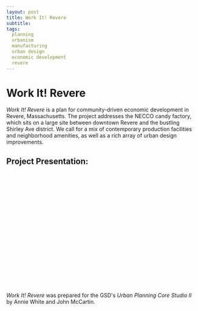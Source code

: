 ```yaml
---
layout: post
title: Work It! Revere
subtitle: 
tags:
  planning
  urbanism
  manufacturing
  urban design
  economic development
  revere
---
```


# Work It! Revere

*Work It! Revere* is a plan for community-driven economic development in Revere, Massachusetts. The project addresses the NECCO candy factory, which sits on a large site between downtown Revere and the bustling Shirley Ave district. We call for a mix of contemporary production facilities and neighborhood amenities, as well as a rich array of urban design improvements.


## Project Presentation:
<div data-configid="1910965/15048332" style="width:400px; height:300px;" class="issuuembed"></div><script type="text/javascript" src="//e.issuu.com/embed.js" async="true"></script>

*Work It! Revere* was prepared for the GSD's *Urban Planning Core Studio II* by Annie White and John McCartin.